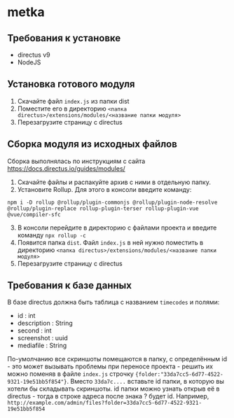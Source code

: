 # metka
## Требования к установке
- directus v9
- NodeJS




## Установка готового модуля
1. Скачайте файл `index.js` из папки dist
2. Поместите его в директорию `<папка directus>/extensions/modules/<название папки модуля>`
3. Перезагрузите страницу с directus

## Сборка модуля из исходных файлов
Сборка выполнялась по инструкциям с сайта https://docs.directus.io/guides/modules/
1. Скачайте файлы и распакуйте архив с ними в отдельную папку.
2. Установите Rollup. Для этого в консоли введите команду:
```
npm i -D rollup @rollup/plugin-commonjs @rollup/plugin-node-resolve @rollup/plugin-replace rollup-plugin-terser rollup-plugin-vue @vue/compiler-sfc
```
3.  В консоли перейдите в директорию с файлами проекта и введите команду `npx rollup -c`
4. Появится папка `dist`. Файл `index.js` в ней нужно поместить в директорию `<папка directus>/extensions/modules/<название папки модуля>`
5. Перезагрузите страницу с directus

## Требования к базе данных
В базе directus должна быть таблица с названием `timecodes` и полями:
- id : int
- description : String
- second : int
- screenshot : uuid
- mediafile : String

По-умолчанию все скриншоты помещаются в папку, с определённым id - это может вызывать проблемы при переносе проекта - решить их можно поменяв в файле `index.js` строчку `{folder:"33da7cc5-6d77-4522-9321-19e51bb5f854"}`. Вместо `33da7c....` вставьте id папки, в которую вы хотели бы складывать скриншоты. id папки можно узнать открыв её в directus - тогда в строке адреса после знака ? будет id. Например, `http://example.com/admin/files?folder=33da7cc5-6d77-4522-9321-19e51bb5f854`
